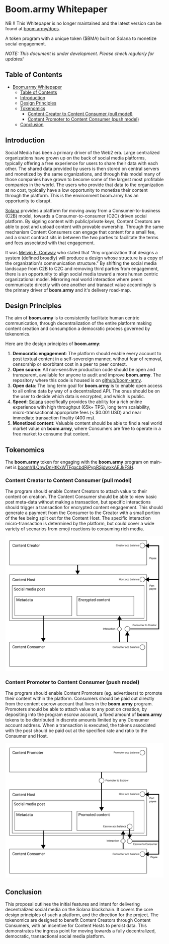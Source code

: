 # Boom.army Whitepaper

NB !! This Whitepaper is no longer maintained and the latest version can be found at [boom.army/docs](https://boom.army/docs/docs/prologue/whitepaper/).

A token program with a unique token ($BMA) built on Solana to monetize social engagement.

_NOTE: This document is under development. Please check regularly for updates!_

## Table of Contents

- [Boom.army Whitepaper](#boomarmy-whitepaper)
  - [Table of Contents](#table-of-contents)
  - [Introduction](#introduction)
  - [Design Principles](#design-principles)
  - [Tokenomics](#tokenomics)
    - [Content Creator to Content Consumer (pull model)](#content-creator-to-content-consumer-pull-model)
    - [Content Promoter to Content Consumer (push model)](#content-promoter-to-content-consumer-push-model)
  - [Conclusion](#conclusion)

## Introduction

Social Media has been a primary driver of the Web2 era. Large centralized organizations have grown up on the back of social media platforms, typically offering a free experience for users to share their data with each other. The shared data provided by users is then stored on central servers and monetized by the same organizations, and through this model many of those companies have grown to become some of the largest most profitable companies in the world. The users who provide that data to the organization at no cost, typically have a low opportunity to monetize their content through the platform. This is the environment boom.army has an opportunity to disrupt.

[Solana](https://solana.com) provides a platform for moving away from a Consumer-to-business (C2B) model, towards a Consumer-to-consumer (C2C) driven social platform. By signing content with public/private keys, Content Creators are able to post and upload content with provable ownership. Through the same mechanism Content Consumers can engage that content for a small fee, and a smart contract sits in between the two parties to facilitate the terms and fees associated with that engagement.

It was [Melvin E. Conway](https://en.wikipedia.org/wiki/Conway%27s_law) who stated that "Any organization that designs a system (defined broadly) will produce a design whose structure is a copy of the organization's communication structure." By shifting the social media landscape from C2B to C2C and removing third parties from engagement, there is an opportunity to align social media toward a more human centric organizational model. Mirroring real world interaction where peers communicate directly with one another and transact value accordingly is the primary driver of **boom.army** and it's delivery road-map.

## Design Principles

The aim of **boom.army** is to consistently facilitate human centric communication, through decentralization of the entire platform making content creation and consumption a democratic process governed by tokenomics.

Here are the design principles of **boom.army**:

1. **Democratic engagement**: The platform should enable every account to post textual content in a self-sovereign manner, without fear of removal, censorship or exorbitant cost in a peer to peer context.
2. **Open source**: All non-sensitive production code should be open and transparent, available for anyone to audit and improve **boom.army**. The repository where this code is housed is on [github/boom-army](https://github.com/boom-army).
3. **Open data**: The long term goal for **boom.army** is to enable open access to all online data by way of a decentralized API. The onus should be on the user to decide which data is encrypted, and which is public.
4. **Speed**: [Solana](https://solana.com) specifically provides the ability for a rich online experience with high throughput (65k+ TPS), long term scalability, micro-transactional appropriate fees (< $0.001 USD) and near immediate transaction finality (400 ms).
5. **Monetized content**: Valuable content should be able to find a real world market value on **boom.army**, where Consumers are free to operate in a free market to consume that content.

## Tokenomics

The **boom.army** token for engaging with the **boom.army** program on main-net is [boomh1LQnwDnHtKxWTFgxcbdRjPypRSjdwxkAEJkFSH](https://explorer.solana.com/address/boomh1LQnwDnHtKxWTFgxcbdRjPypRSjdwxkAEJkFSH).

### Content Creator to Content Consumer (pull model)

The program should enable Content Creators to attach value to their content on creation. The Content Consumer should be able to view basic post meta-data without making a transaction, but specific interactions should trigger a transaction for encrypted content engagement. This should generate a payment from the Consumer to the Creator with a small portion of the fee being split out for the Content Host. The specific interaction micro-transaction is determined by the platform, but could cover a wide variety of scenarios from emoji reactions to consuming rich media.

![Content Creator to Content Consumer flow diagram](./md_assets/img/creator-to-consumer.png)

### Content Promoter to Content Consumer (push model)

The program should enable Content Promoters (eg. advertisers) to promote their content within the platform. Consumers should be paid out directly from the content escrow account that lives in the **boom.army** program. Promoters should be able to attach value to any post on creation, by depositing into the program escrow account, a fixed amount of **boom.army** tokens to be distributed in discrete amounts limited by any Consumer account address. When a transaction is executed, the tokens associated with the post should be paid out at the specified rate and ratio to the Consumer and Host.

![Content Promoter to Content Consumer flow diagram](./md_assets/img/promoter-to-consumer.png)

## Conclusion

This proposal outlines the initial features and intent for delivering decentralized social media on the Solana blockchain. It covers the core design principles of such a platform, and the direction for the project. The tokenomics are designed to benefit Content Creators through Content Consumers, with an incentive for Content Hosts to persist data. This demonstrates the ingress point for moving towards a fully decentralized, democratic, transactional social media platform.
